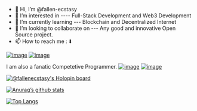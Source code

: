 - 👋 Hi, I’m @fallen-ecstasy
- 👀 I’m interested in ---- Full-Stack Development and Web3 Development
- 🌱 I’m currently learning --- Blockchain and Decentralized Internet
- 💞️ I’m looking to collaborate on --- Any good and innovative Open Source project.
- 📫 How to reach me : ⬇️

[![image](https://img.shields.io/badge/LinkedIn-0077B5?style=for-the-badge&logo=linkedin&logoColor=white)](https://www.linkedin.com/in/iamharshmisra/)&nbsp;[![image](https://img.shields.io/badge/Twitter-1DA1F2?style=for-the-badge&logo=twitter&logoColor=white)](https://twitter.com/fallen_Ecstasy)


I am also a fanatic Competetive Programmer.
[![image](https://img.shields.io/badge/Codechef-%23B92B27.svg?&style=for-the-badge&logo=Codechef&logoColor=white)](https://www.codechef.com/users/ecstasy_1337)&nbsp;[![image](https://img.shields.io/badge/Codeforces-445f9d?style=for-the-badge&logo=Codeforces&logoColor=white)](https://codeforces.com/profile/ecstasy1101)


[![@fallenecstasy's Holopin board](https://holopin.me/fallenecstasy)](https://holopin.io/@fallenecstasy)


[![Anurag’s github stats](https://github-readme-stats.vercel.app/api?username=fallen-ecstasy)](https://github.com/fallen-ecstasy)

[![Top Langs](https://github-readme-stats.vercel.app/api/top-langs/?username=fallen-ecstasy&layout=compact)](https://github.com/fallen-ecstasy)
<!---
fallen-ecstasy/fallen-ecstasy is a ✨ special ✨ repository because its `README.md` (this file) appears on your GitHub profile.
You can click the Preview link to take a look at your changes.
--->
